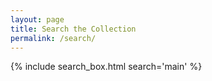 ```yaml
---
layout: page
title: Search the Collection
permalink: /search/
---
```


{% include search_box.html search='main' %}

